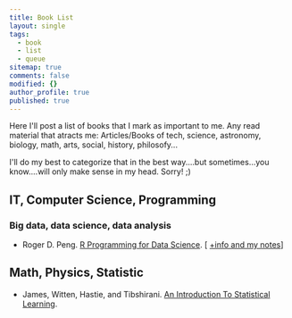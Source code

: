 ```yaml
---
title: Book List
layout: single
tags:
  - book
  - list
  - queue
sitemap: true
comments: false
modified: {}
author_profile: true
published: true
---
```


Here I'll post a list of books that I mark as important to me. 
Any read material that atracts me: Articles/Books of tech, science, astronomy, biology, math, arts, social, history, philosofy...

I'll do my best to categorize that in the best way....but sometimes...you know....will only make sense in my head. Sorry! ;)

## IT, Computer Science, Programming

### Big data, data science, data analysis

* Roger D. Peng. [R Programming for Data Science](https://leanpub.com/rprogramming).    [ [+info and my notes](myNotes/R-programming-data-science)]

## Math, Physics, Statistic

* James, Witten, Hastie, and Tibshirani. [An Introduction To Statistical Learning](http://www-bcf.usc.edu/%7Egareth/ISL/).
